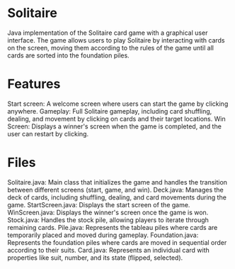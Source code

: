 # Solitaire
Java implementation of the Solitaire card game with a graphical user interface. The game allows users to play Solitaire by interacting with cards on the screen, moving them according to the rules of the game until all cards are sorted into the foundation piles.<br/>

# Features
Start screen: A welcome screen where users can start the game by clicking anywhere.
Gameplay: Full Solitaire gameplay, including card shuffling, dealing, and movement by clicking on cards and their target locations.
Win Screen: Displays a winner's screen when the game is completed, and the user can restart by clicking.

# Files
Solitaire.java: Main class that initializes the game and handles the transition between different screens (start, game, and win).
Deck.java: Manages the deck of cards, including shuffling, dealing, and card movements during the game.
StartScreen.java: Displays the start screen of the game.
WinScreen.java: Displays the winner's screen once the game is won.
Stock.java: Handles the stock pile, allowing players to iterate through remaining cards.
Pile.java: Represents the tableau piles where cards are temporarily placed and moved during gameplay.
Foundation.java: Represents the foundation piles where cards are moved in sequential order according to their suits.
Card.java: Represents an individual card with properties like suit, number, and its state (flipped, selected).
